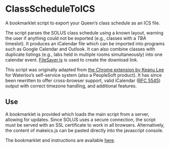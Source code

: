 # ClassScheduleToICS

A bookmarklet script to export your Queen’s class schedule as an ICS file.

The script parses the SOLUS class schedule using a known layout, warning the user if anything could not be
exported (e.g., classes with a *TBA* timeslot). It produces an iCalendar file which can be imported into
programs such as Google Calendar and Outlook. It can also combine classes with duplicate listings (e.g., labs
held in multiple rooms simultaneously) into one calendar event.
[FileSaver.js][1] is used to create the download link.

This script was originally adapted from [the Chrome extension by Keanu Lee][2] for Waterloo’s self-service
system (also a PeopleSoft product). It has since been rewritten to offer cross-browser support,
valid iCalendar ([RFC 5545][3]) output with correct timezone handling, and additional features.

[1]: https://github.com/eligrey/FileSaver.js/
[2]: https://github.com/keanulee/ClassScheduleToICS
[3]: http://tools.ietf.org/html/rfc5545

## Use
A bookmarklet is provided which loads the main script from a server, allowing for updates.
Since SOLUS uses a secure connection, the script must be served with an SSL certificate to work in all browsers.
Alternatively, the content of makeics.js can be pasted directly into the javascript console.

The bookmarklet and instructions are available [here](http://blog.whither.ca/export-solus-course-calendar/).

